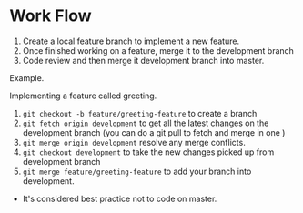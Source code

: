 # Work Flow

1. Create a local feature branch to implement a new feature.
2. Once finished working on a feature, merge it to the development branch
3. Code review and then merge it development branch into master.

Example.

Implementing a feature called greeting.

1. ```git checkout -b feature/greeting-feature``` to create a branch
2. ```git fetch origin development``` to get all the latest changes on the development branch (you can do a git pull to fetch and merge in one )
3. ```git merge origin development``` resolve any merge conflicts.
4. ```git checkout development``` to take the new changes picked up from development branch
5. ```git merge feature/greeting-feature``` to add your branch into development.

* It's considered best practice not to code on master.